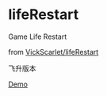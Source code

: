 # lifeRestart
Game Life Restart

from [VickScarlet/lifeRestart](https://github.com/VickScarlet/lifeRestart)

飞升版本




[Demo](https://liferestart.mocabot.cn/.1)
